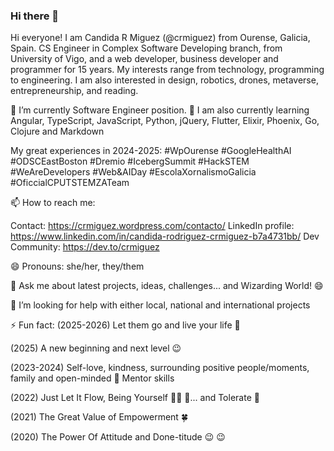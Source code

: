 ### Hi there 👋

Hi everyone! I am Candida R Miguez (@crmiguez) from Ourense, Galicia, Spain. CS Engineer in Complex Software Developing branch, from University of Vigo, and a web developer, business developer and programmer for 15 years. My interests range from technology, programming to engineering. I am also interested in design, robotics, drones, metaverse, entrepreneurship, and reading.

🔭 I’m currently Software Engineer position. 🌱 I am also currently learning Angular, TypeScript, JavaScript, Python, jQuery, Flutter, Elixir, Phoenix, Go, Clojure and Markdown

My great experiences in 2024-2025: #WpOurense #GoogleHealthAI #ODSCEastBoston #Dremio #IcebergSummit #HackSTEM #WeAreDevelopers #Web&AIDay #EscolaXornalismoGalicia #OficcialCPUTSTEMZATeam

📫 How to reach me: 

Contact: https://crmiguez.wordpress.com/contacto/
LinkedIn profile: https://www.linkedin.com/in/candida-rodriguez-crmiguez-b7a4731bb/
Dev Community: https://dev.to/crmiguez

😄 Pronouns: she/her, they/them

💬 Ask me about latest projects, ideas, challenges... and Wizarding World! 😄

🤔 I’m looking for help with either local, national and international projects

⚡ Fun fact:
(2025-2026) Let them go and live your life 💙

(2025) A new beginning and next level 😉

(2023-2024) Self-love, kindness, surrounding positive people/moments, family and open-minded 💝 Mentor skills

(2022) Just Let It Flow, Being Yourself 🏊‍♀️ 💖... and Tolerate 🌝

(2021) The Great Value of Empowerment 🍀

(2020) The Power Of Attitude and Done-titude :wink: :wink:

